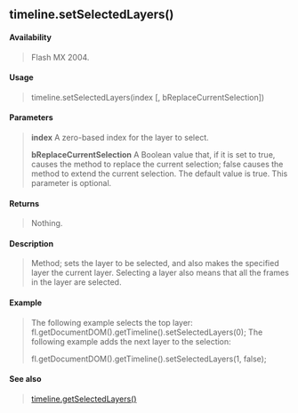 ## timeline.setSelectedLayers()

#### Availability

> Flash MX 2004.

#### Usage

> timeline.setSelectedLayers(index \[, bReplaceCurrentSelection\])

#### Parameters

> **index** A zero-based index for the layer to select.
>
> **bReplaceCurrentSelection** A Boolean value that, if it is set to true, causes the method to replace the current selection; false causes the method to extend the current selection. The default value is true. This parameter is optional.

#### Returns

> Nothing.

#### Description

> Method; sets the layer to be selected, and also makes the specified layer the current layer. Selecting a layer also means that all the frames in the layer are selected.

#### Example

> The following example selects the top layer: fl.getDocumentDOM().getTimeline().setSelectedLayers(0); The following example adds the next layer to the selection:
>
> fl.getDocumentDOM().getTimeline().setSelectedLayers(1, false);

#### See also

> [timeline.getSelectedLayers()](#_bookmark1060)
